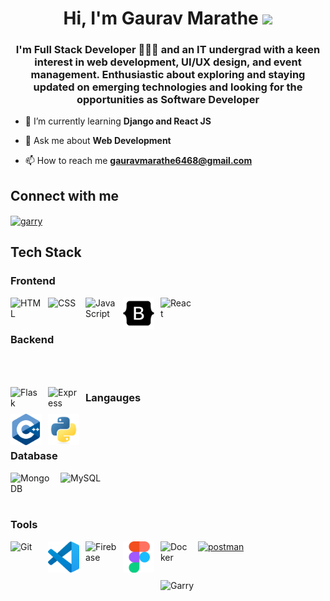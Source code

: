 <h1 align="center">Hi, I'm Gaurav Marathe <img src="https://media.giphy.com/media/hvRJCLFzcasrR4ia7z/giphy.gif" width="35"> </h1>
<h3 align="center">I'm Full Stack Developer 👩🏻‍💻 and an IT undergrad with a keen interest in web development, UI/UX design, and event management. Enthusiastic about exploring and staying updated on emerging technologies and looking for the opportunities as Software Developer </h3>


- 🌱 I’m currently learning **Django and React JS**

- 💬 Ask me about **Web Development**

- 📫 How to reach me **gauravmarathe6468@gmail.com**


## Connect with me
<p align="left">
<a href="https://linkedin.com/in/gaurav-marathe-709a77269" target="blank"><img align="center" src="https://raw.githubusercontent.com/rahuldkjain/github-profile-readme-generator/master/src/images/icons/Social/linked-in-alt.svg" alt="garry" height="30" width="40" /></a>
</p>

<!--
<div align="left">
<a href="mailto:gauravmarathe6468@gmail.com" target="_blank">
  <img src="https://img.shields.io/badge/gmail-c14438?style=for-the-badge&logo=gmail&logoColor=white" alt="Gmail" style="margin-bottom: 5px;" />
</a>
<a href="https://github.com/GarryMarathe" target="_blank">
 <img src=https://img.shields.io/badge/github-%2324292e.svg?&style=for-the-badge&logo=github&logoColor=white alt=github style="margin-bottom: 5px;" /> 
</a>
<a href="https://linkedin.com/in/gaurav-marathe-709a77269" target="_blank">
<img src=https://img.shields.io/badge/linkedin-%231E77B5.svg?&style=for-the-badge&logo=linkedin&logoColor=white alt=linkedin style="margin-bottom: 5px;" />
</a>
</div>
-->

## Tech Stack
### Frontend
<img align="left" alt="HTML" width="50px" style="padding-right:10px;" src="https://cdn.jsdelivr.net/gh/devicons/devicon/icons/html5/html5-plain.svg" />
<img align="left" alt="CSS" width="50px" style="padding-right:10px;" src="https://cdn.jsdelivr.net/gh/devicons/devicon/icons/css3/css3-plain.svg" />
<img align="left" alt="JavaScript" width="50px" style="padding-right:10px;" src="https://cdn.jsdelivr.net/gh/devicons/devicon/icons/javascript/javascript-plain.svg" />
<img align="left" alt="Bootstrap" width="50px" style="padding-right:10px;" src="https://github.com/devicons/devicon/blob/v2.15.1/icons/bootstrap/bootstrap-plain.svg" />
<img align="left" alt="React" width="50px" style="padding-right:10px;" src="https://cdn.jsdelivr.net/gh/devicons/devicon/icons/react/react-original.svg" />
<br/>
<br/>

### Backend
<img align="left" alt="Flask" width="50px" style="padding-right:10px; padding-top:50px;" src="https://cdn.jsdelivr.net/gh/devicons/devicon/icons/flask/flask-original.svg" />
<img align="left" alt="Express" width="50px" style="padding-right:10px; padding-top:50px;" src="https://cdn.simpleicons.org/nodedotjs/339933" />
<br/>
<br/>


### Langauges
<img align="left" alt="c++" width="50px" style="padding-right:10px;" src="https://raw.githubusercontent.com/devicons/devicon/master/icons/cplusplus/cplusplus-original.svg"/>
<img align="left" alt="c++" width="50px" style="padding-right:10px;" src="https://raw.githubusercontent.com/devicons/devicon/master/icons/python/python-original.svg"/>
<br/>
<br/>

### Database
<img align="left" alt="MongoDB" width="70px" style="padding-right:10px;" src="https://cdn.jsdelivr.net/gh/devicons/devicon/icons/mongodb/mongodb-original.svg" />
<img align="left" alt="MySQL" width="70px" style="padding-right:10px;" src="https://cdn.jsdelivr.net/gh/devicons/devicon/icons/mysql/mysql-original-wordmark.svg" /><br />
<br/>
<br/>

### Tools
<a href="https://postman.com" target="_blank" rel="noreferrer"> <img src="https://www.vectorlogo.zone/logos/getpostman/getpostman-icon.svg" alt="postman" width="40" height="40"/> </a> 
<img align="left" alt="Git" width="50px" style="padding-right:10px;" src="https://cdn.jsdelivr.net/gh/devicons/devicon/icons/git/git-original.svg" />
<img align="left" alt="VS Code" width="50px" style="padding-right:10px;" src="https://github.com/devicons/devicon/blob/v2.15.1/icons/vscode/vscode-original.svg" />
<img align="left" alt="Firebase" width="50px" style="padding-right:10px;" src="https://cdn.jsdelivr.net/gh/devicons/devicon/icons/firebase/firebase-plain-wordmark.svg" />
<img align="left" alt="Figma" width="50px" style="padding-right:10px;" src="https://github.com/devicons/devicon/blob/v2.15.1/icons/figma/figma-original.svg" />
<img align="left" alt="Docker" width="50px" style="padding-right:10px;" src="https://cdn.simpleicons.org/docker/2496ED" />
<br/>
<br/>


<div style="display: flex; justify-content: space-between; margin-bottom: 10px; flex-wrap: wrap; gap: 10px;">

  <div>
    <p><img align="left" src="https://github-readme-stats.vercel.app/api/top-langs?username=GarryMarathe&show_icons=true&locale=en&layout=compact&theme=dark" alt="Garry" /></p>
  </div>

  <!--   <div> -->
<!--     <p><img align="left" src="https://github-readme-streak-stats.herokuapp.com/?user=GarryMarathe&theme=black-ice" alt="Garry" /></p> -->
<!--   </div> -->

</div>

